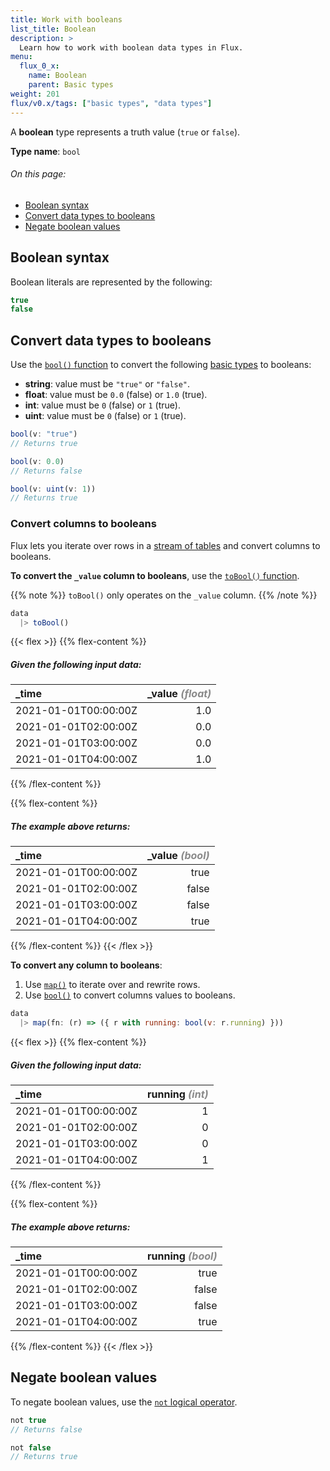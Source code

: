 ```yaml
---
title: Work with booleans
list_title: Boolean
description: >
  Learn how to work with boolean data types in Flux.
menu:
  flux_0_x:
    name: Boolean
    parent: Basic types
weight: 201
flux/v0.x/tags: ["basic types", "data types"]
---
```


A **boolean** type represents a truth value (`true` or `false`).

**Type name**: `bool`

###### On this page:
- [Boolean syntax](#boolean-syntax)
- [Convert data types to booleans](#convert-data-types-to-booleans)
- [Negate boolean values](#negate-boolean-values)

## Boolean syntax
Boolean literals are represented by the following:

```js
true
false
```

## Convert data types to booleans
Use the [`bool()` function](/flux/v0.x/stdlib/universe/bool/) to convert
the following [basic types](/flux/v0.x/data-types/basic/) to booleans:

- **string**: value must be `"true"` or `"false"`.
- **float**: value must be `0.0` (false) or `1.0` (true).
- **int**: value must be `0` (false) or `1` (true).
- **uint**: value must be `0` (false) or `1` (true).

```js
bool(v: "true")
// Returns true

bool(v: 0.0)
// Returns false

bool(v: uint(v: 1))
// Returns true
```

### Convert columns to booleans
Flux lets you iterate over rows in a [stream of tables](/flux/v0.x/get-started/data-model/#stream-of-tables)
and convert columns to booleans.

**To convert the `_value` column to booleans**, use the [`toBool()` function](/flux/v0.x/stdlib/universe/bool/).

{{% note %}}
`toBool()` only operates on the `_value` column.
{{% /note %}}

```js
data
  |> toBool()
```

{{< flex >}}
{{% flex-content %}}
##### Given the following input data:
| \_time               | \_value _<span style="opacity:.5">(float)</span>_ |
| :------------------- | ------------------------------------------------: |
| 2021-01-01T00:00:00Z |                                               1.0 |
| 2021-01-01T02:00:00Z |                                               0.0 |
| 2021-01-01T03:00:00Z |                                               0.0 |
| 2021-01-01T04:00:00Z |                                               1.0 |
{{% /flex-content %}}

{{% flex-content %}}
##### The example above returns:
| \_time               | \_value _<span style="opacity:.5">(bool)</span>_ |
| :------------------- | -----------------------------------------------: |
| 2021-01-01T00:00:00Z |                                             true |
| 2021-01-01T02:00:00Z |                                            false |
| 2021-01-01T03:00:00Z |                                            false |
| 2021-01-01T04:00:00Z |                                             true |
{{% /flex-content %}}
{{< /flex >}}

**To convert any column to booleans**:

1. Use [`map()`](/flux/v0.x/stdlib/universe/map/) to iterate over and rewrite rows.
2. Use [`bool()`](/flux/v0.x/stdlib/universe/bool/) to convert columns values to booleans.

```js
data
  |> map(fn: (r) => ({ r with running: bool(v: r.running) }))
```

{{< flex >}}
{{% flex-content %}}
##### Given the following input data:
| \_time               | running _<span style="opacity:.5">(int)</span>_ |
| :------------------- | ----------------------------------------------: |
| 2021-01-01T00:00:00Z |                                               1 |
| 2021-01-01T02:00:00Z |                                               0 |
| 2021-01-01T03:00:00Z |                                               0 |
| 2021-01-01T04:00:00Z |                                               1 |
{{% /flex-content %}}

{{% flex-content %}}
##### The example above returns:
| \_time               | running _<span style="opacity:.5">(bool)</span>_ |
| :------------------- | -----------------------------------------------: |
| 2021-01-01T00:00:00Z |                                             true |
| 2021-01-01T02:00:00Z |                                            false |
| 2021-01-01T03:00:00Z |                                            false |
| 2021-01-01T04:00:00Z |                                             true |
{{% /flex-content %}}
{{< /flex >}}

## Negate boolean values
To negate boolean values, use the [`not` logical operator](flux/v0.x/spec/operators/#logical-operators).

```js
not true
// Returns false

not false
// Returns true
```
